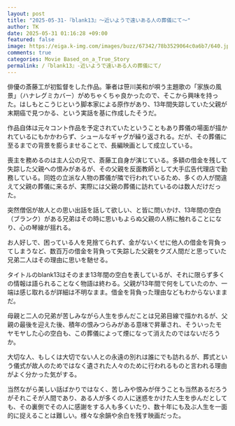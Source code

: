 ```yaml
---
layout: post
title: "2025-05-31-『blank13』～近いようで遠いある人の葬儀にて～"
author: TK
date: 2025-05-31 01:16:28 +09:00
featured: false
image: https://eiga.k-img.com/images/buzz/67342/78b3529064c0a6b7/640.jpg
comments: true
categories: Movie Based_on_a_True_Story
permalink: /『blank13』-近いようで遠いある人の葬儀にて/
---
```


俳優の斎藤工が初監督をした作品。筆者は笹川美和が唄う主題歌の「家族の風景」（ハナレグミカバー）がめちゃくちゃ良かったので、そこから興味を持った。はしもとこうじという脚本家による原作があり、13年間失踪していた父親が末期癌で見つかる、という実話を基に作成したそうだ。

作品自体は元々コント作品を予定されていたということもあり葬儀の場面が描かれているにもかかわらず、シュールなギャグが繰り返される。だが、その葬儀に至るまでの背景を膨らませることで、長編映画として成立している。

喪主を務めるのは主人公の兄で、斎藤工自身が演じている。多額の借金を残して失踪した父親への恨みがあるが、その父親を反面教師として大手広告代理店で勤務している。同姓の立派な人物の葬儀が隣で行われているため、多くの人が間違えて父親の葬儀に来るが、実際には父親の葬儀に訪れているのは数人だけだった。

突然僧侶が故人との思い出話を話して欲しい、と皆に問いかけ、13年間の空白（ブランク）がある兄弟はその時に思いもよらぬ父親の人柄に触れることになり、心の琴線が揺れる。

お人好しで、困っている人を見捨てられず、金がないくせに他人の借金を背負ってしまうなど、数百万の借金を背負って失踪した父親をクズ人間だと思っていた兄弟二人はその理由に思いを馳せる。

タイトルのblank13はそのまま13年間の空白を表しているが、それに限らず多くの情報は語られることなく物語は終わる。父親が13年間で何をしていたのか、一端は感じ取れるが詳細は不明なまま。借金を背負った理由などもわからないままだ。

母親と二人の兄弟が苦しみながら人生を歩んだことは兄弟目線で描かれるが、父親の最後を迎えた後、積年の恨みつらみがある意味で昇華され、そういったモヤモヤした心の空白も、この葬儀によって煙になって消えたのではないだろうか。

大切な人、もしくは大切でない人との永遠の別れは誰にでも訪れるが、葬式という儀式が故人のためではなく遺された人々のために行われるものと言われる理由がよく分かった気がする。

当然ながら美しい話ばかりではなく、苦しみや恨みが伴うことも当然あるだろうがそれこそが人間であり、ある人が多くの人に迷惑をかけた人生を歩んだとしても、その裏側でその人に感謝をする人も多くいたり、数十年にも及ぶ人生を一面的に捉えることは難しい。様々な余韻や余白を残す映画だった。